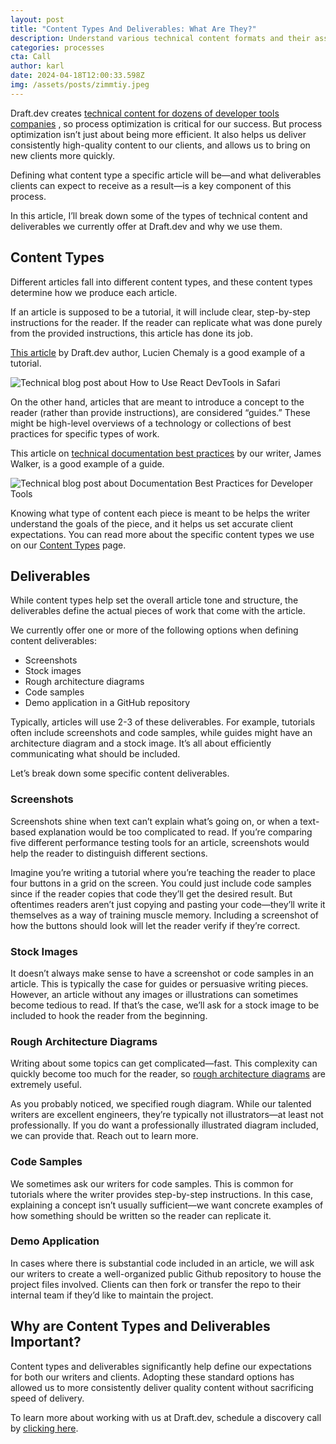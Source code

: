 ```yaml
---
layout: post
title: "Content Types And Deliverables: What Are They?"
description: Understand various technical content formats and their associated deliverables.
categories: processes
cta: Call
author: karl
date: 2024-04-18T12:00:33.598Z
img: /assets/posts/zimmtiy.jpeg
---
```

Draft.dev creates [technical content for dozens of developer tools companies](https://draft.dev/learn/technical-content) , so process optimization is critical for our success. But process optimization isn’t just about being more efficient. It also helps us deliver consistently high-quality content to our clients, and allows us to bring on new clients more quickly.

Defining what content type a specific article will be—and what deliverables clients can expect to receive as a result—is a key component of this process.

In this article, I’ll break down some of the types of technical content and deliverables we currently offer at Draft.dev and why we use them.

## Content Types

Different articles fall into different content types, and these content types determine how we produce each article.

If an article is supposed to be a tutorial, it will include clear, step-by-step instructions for the reader. If the reader can replicate what was done purely from the provided instructions, this article has done its job.

[This article](https://draft.dev/learn/how-to-use-react-devtools-in-safari) by Draft.dev author, Lucien Chemaly is a good example of a tutorial.

![Technical blog post about How to Use React DevTools in Safari](/learn/assets/posts/image-content-types-deliverables-1.png "How to Use React DevTools in Safari")

On the other hand, articles that are meant to introduce a concept to the reader (rather than provide instructions), are considered “guides.” These might be high-level overviews of a technology or collections of best practices for specific types of work.

This article on [technical documentation best practices](https://draft.dev/learn/documentation-best-practices-for-developer-tools) by our writer, James Walker, is a good example of a guide.

![Technical blog post about Documentation Best Practices for Developer Tools](/learn/assets/posts/image-content-types-deliverables-2.png "Documentation Best Practices for Developer Tools")

Knowing what type of content each piece is meant to be helps the writer understand the goals of the piece, and it helps us set accurate client expectations. You can read more about the specific content types we use on our [Content Types](https://draft.dev/content-types) page.

<!-- signup -->

## Deliverables

While content types help set the overall article tone and structure, the deliverables define the actual pieces of work that come with the article.

We currently offer one or more of the following options when defining content deliverables:

* Screenshots
* Stock images
* Rough architecture diagrams
* Code samples
* Demo application in a GitHub repository

Typically, articles will use 2-3 of these deliverables. For example, tutorials often include screenshots and code samples, while guides might have an architecture diagram and a stock image. It’s all about efficiently communicating what should be included.

Let’s break down some specific content deliverables.

### Screenshots

Screenshots shine when text can’t explain what’s going on, or when a text-based explanation would be too complicated to read. If you’re comparing five different performance testing tools for an article, screenshots would help the reader to distinguish different sections.

Imagine you’re writing a tutorial where you’re teaching the reader to place four buttons in a grid on the screen. You could just include code samples since if the reader copies that code they’ll get the desired result. But oftentimes readers aren’t just copying and pasting your code—they’ll write it themselves as a way of training muscle memory. Including a screenshot of how the buttons should look will let the reader verify if they’re correct.

### Stock Images

It doesn’t always make sense to have a screenshot or code samples in an article. This is typically the case for guides or persuasive writing pieces. However, an article without any images or illustrations can sometimes become tedious to read. If that’s the case, we’ll ask for a stock image to be included to hook the reader from the beginning.

### Rough Architecture Diagrams

Writing about some topics can get complicated—fast. This complexity can quickly become too much for the reader, so [rough architecture diagrams](https://draft.dev/learn/how-to-create-diagrams-for-technical-blog-posts) are extremely useful.

As you probably noticed, we specified rough diagram. While our talented writers are excellent engineers, they’re typically not illustrators—at least not professionally. If you do want a professionally illustrated diagram included, we can provide that. Reach out to learn more.

### Code Samples

We sometimes ask our writers for code samples. This is common for tutorials where the writer provides step-by-step instructions. In this case, explaining a concept isn’t usually sufficient—we want concrete examples of how something should be written so the reader can replicate it.

### Demo Application

In cases where there is substantial code included in an article, we will ask our writers to create a well-organized public Github repository to house the project files involved. Clients can then fork or transfer the repo to their internal team if they’d like to maintain the project.

## Why are Content Types and Deliverables Important?

Content types and deliverables significantly help define our expectations for both our writers and clients. Adopting these standard options has allowed us to more consistently deliver quality content without sacrificing speed of delivery.

To learn more about working with us at Draft.dev, schedule a discovery call by [clicking here](https://draft.dev/call).
